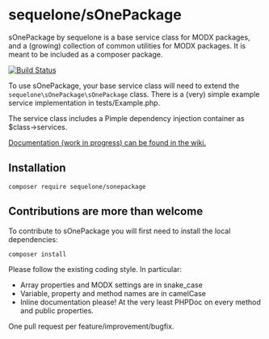 # sequelone/sOnePackage

sOnePackage by sequelone is a base service class for MODX packages, and a (growing) collection of common utilities for
MODX packages. It is meant to be included as a composer package. 

[![Build Status](https://circleci.com/gh/sequelone/sOnePackage.svg?style=svg)](https://circleci.com/gh/sequelone/sOnePackage)

To use sOnePackage, your base service class will need to extend the `sequelone\sOnePackage\sOnePackage` class. There is a (very) simple 
example service implementation in tests/Example.php. 

The service class includes a Pimple dependency injection container as $class->services. 

[Documentation (work in progress) can be found in the wiki.](https://github.com/sequelone/sOnePackage/wiki)

## Installation

`composer require sequelone/sonepackage`

## Contributions are more than welcome

To contribute to sOnePackage you will first need to install the local dependencies:

`composer install`

Please follow the existing coding style. In particular:

- Array properties and MODX settings are in snake_case
- Variable, property and method names are in camelCase
- Inline documentation please! At the very least PHPDoc on every method and public properties. 

One pull request per feature/improvement/bugfix. 
